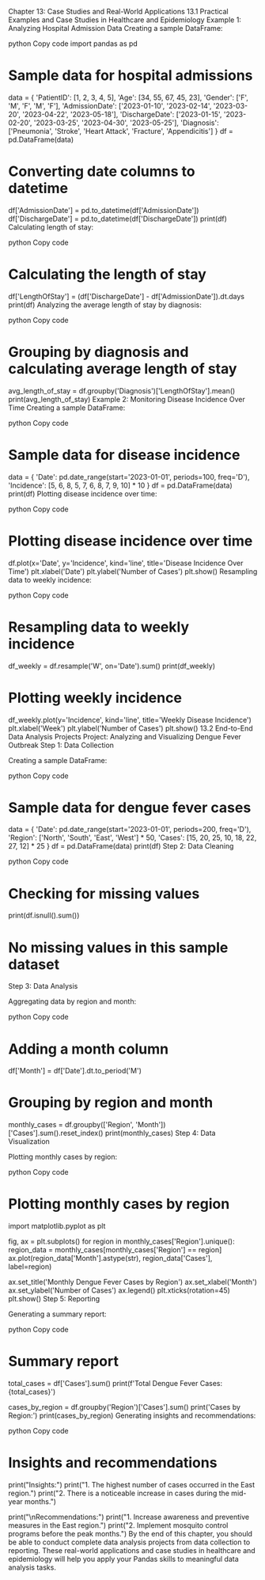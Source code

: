 Chapter 13: Case Studies and Real-World Applications
13.1 Practical Examples and Case Studies in Healthcare and Epidemiology
Example 1: Analyzing Hospital Admission Data
Creating a sample DataFrame:

python
Copy code
import pandas as pd

# Sample data for hospital admissions
data = {
    'PatientID': [1, 2, 3, 4, 5],
    'Age': [34, 55, 67, 45, 23],
    'Gender': ['F', 'M', 'F', 'M', 'F'],
    'AdmissionDate': ['2023-01-10', '2023-02-14', '2023-03-20', '2023-04-22', '2023-05-18'],
    'DischargeDate': ['2023-01-15', '2023-02-20', '2023-03-25', '2023-04-30', '2023-05-25'],
    'Diagnosis': ['Pneumonia', 'Stroke', 'Heart Attack', 'Fracture', 'Appendicitis']
}
df = pd.DataFrame(data)

# Converting date columns to datetime
df['AdmissionDate'] = pd.to_datetime(df['AdmissionDate'])
df['DischargeDate'] = pd.to_datetime(df['DischargeDate'])
print(df)
Calculating length of stay:

python
Copy code
# Calculating the length of stay
df['LengthOfStay'] = (df['DischargeDate'] - df['AdmissionDate']).dt.days
print(df)
Analyzing the average length of stay by diagnosis:

python
Copy code
# Grouping by diagnosis and calculating average length of stay
avg_length_of_stay = df.groupby('Diagnosis')['LengthOfStay'].mean()
print(avg_length_of_stay)
Example 2: Monitoring Disease Incidence Over Time
Creating a sample DataFrame:

python
Copy code
# Sample data for disease incidence
data = {
    'Date': pd.date_range(start='2023-01-01', periods=100, freq='D'),
    'Incidence': [5, 6, 8, 5, 7, 6, 8, 7, 9, 10] * 10
}
df = pd.DataFrame(data)
print(df)
Plotting disease incidence over time:

python
Copy code
# Plotting disease incidence over time
df.plot(x='Date', y='Incidence', kind='line', title='Disease Incidence Over Time')
plt.xlabel('Date')
plt.ylabel('Number of Cases')
plt.show()
Resampling data to weekly incidence:

python
Copy code
# Resampling data to weekly incidence
df_weekly = df.resample('W', on='Date').sum()
print(df_weekly)

# Plotting weekly incidence
df_weekly.plot(y='Incidence', kind='line', title='Weekly Disease Incidence')
plt.xlabel('Week')
plt.ylabel('Number of Cases')
plt.show()
13.2 End-to-End Data Analysis Projects
Project: Analyzing and Visualizing Dengue Fever Outbreak
Step 1: Data Collection

Creating a sample DataFrame:

python
Copy code
# Sample data for dengue fever cases
data = {
    'Date': pd.date_range(start='2023-01-01', periods=200, freq='D'),
    'Region': ['North', 'South', 'East', 'West'] * 50,
    'Cases': [15, 20, 25, 10, 18, 22, 27, 12] * 25
}
df = pd.DataFrame(data)
print(df)
Step 2: Data Cleaning

python
Copy code
# Checking for missing values
print(df.isnull().sum())

# No missing values in this sample dataset
Step 3: Data Analysis

Aggregating data by region and month:

python
Copy code
# Adding a month column
df['Month'] = df['Date'].dt.to_period('M')

# Grouping by region and month
monthly_cases = df.groupby(['Region', 'Month'])['Cases'].sum().reset_index()
print(monthly_cases)
Step 4: Data Visualization

Plotting monthly cases by region:

python
Copy code
# Plotting monthly cases by region
import matplotlib.pyplot as plt

fig, ax = plt.subplots()
for region in monthly_cases['Region'].unique():
    region_data = monthly_cases[monthly_cases['Region'] == region]
    ax.plot(region_data['Month'].astype(str), region_data['Cases'], label=region)

ax.set_title('Monthly Dengue Fever Cases by Region')
ax.set_xlabel('Month')
ax.set_ylabel('Number of Cases')
ax.legend()
plt.xticks(rotation=45)
plt.show()
Step 5: Reporting

Generating a summary report:

python
Copy code
# Summary report
total_cases = df['Cases'].sum()
print(f'Total Dengue Fever Cases: {total_cases}')

cases_by_region = df.groupby('Region')['Cases'].sum()
print('Cases by Region:')
print(cases_by_region)
Generating insights and recommendations:

python
Copy code
# Insights and recommendations
print("Insights:")
print("1. The highest number of cases occurred in the East region.")
print("2. There is a noticeable increase in cases during the mid-year months.")

print("\nRecommendations:")
print("1. Increase awareness and preventive measures in the East region.")
print("2. Implement mosquito control programs before the peak months.")
By the end of this chapter, you should be able to conduct complete data analysis projects from data collection to reporting. These real-world applications and case studies in healthcare and epidemiology will help you apply your Pandas skills to meaningful data analysis tasks.
